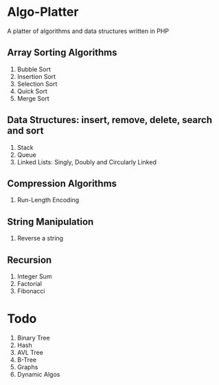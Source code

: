 # Algo-Platter
A platter of algorithms and data structures written in PHP

## Array Sorting Algorithms
1. Bubble Sort
2. Insertion Sort
3. Selection Sort
4. Quick Sort
5. Merge Sort

## Data Structures: insert, remove, delete, search and sort
1. Stack
2. Queue
3. Linked Lists: Singly, Doubly and Circularly Linked

## Compression Algorithms
1. Run-Length Encoding

## String Manipulation
1. Reverse a string

## Recursion
1. Integer Sum
2. Factorial
3. Fibonacci

# Todo
1. Binary Tree
2. Hash
3. AVL Tree
4. B-Tree
5. Graphs
6. Dynamic Algos